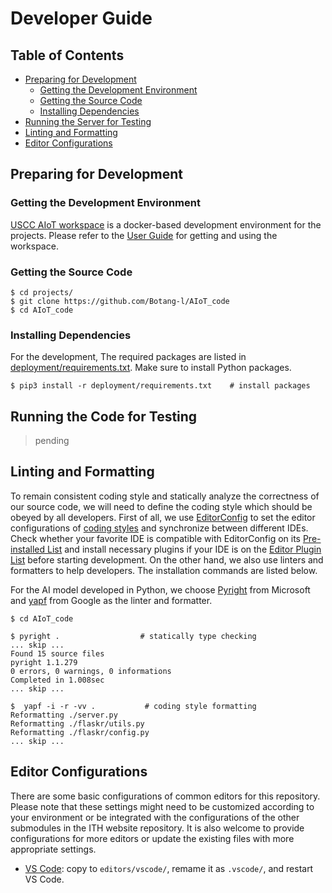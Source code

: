 # Developer Guide

## Table of Contents <!-- omit in toc -->
- [Preparing for Development](#preparing-for-development)
    - [Getting the Development Environment](#getting-the-development-environment)
    - [Getting the Source Code](#getting-the-source-code)
    - [Installing Dependencies](#installing-dependencies)
- [Running the Server for Testing](#running-the-server-for-testing)
- [Linting and Formatting](#linting-and-formatting)
- [Editor Configurations](#editor-configurations)

## Preparing for Development
### Getting the Development Environment
[USCC AIoT workspace](https://github.com/Botang-l/AIot.git) is a docker-based development environment for the projects. Please refer to the [User Guide](https://hackmd.io/_A4_9Lp9SDar0zZVLzISYQ?view) for getting and using the workspace.

### Getting the Source Code
```shell
$ cd projects/
$ git clone https://github.com/Botang-l/AIoT_code
$ cd AIoT_code
```

### Installing Dependencies

For the development, The required packages are listed in [deployment/requirements.txt](../deployment/requirements.txt). Make sure to install Python packages. 

```shell
$ pip3 install -r deployment/requirements.txt    # install packages
```

## Running the Code for Testing
> pending

## Linting and Formatting
To remain consistent coding style and statically analyze the correctness of our source code, we will need to define the coding style which should be obeyed by all developers. First of all, we use [EditorConfig](https://editorconfig.org/) to set the editor configurations of [coding styles](../.editorconfig) and synchronize between different IDEs. Check whether your favorite IDE is compatible with EditorConfig on its [Pre-installed List](https://editorconfig.org/#pre-installed) and install necessary plugins if your IDE is on the [Editor Plugin List](https://editorconfig.org/#download) before starting development. On the other hand, we also use linters and formatters to help developers. The installation commands are listed below.

For the AI model developed in Python, we choose [Pyright](https://github.com/microsoft/pyright) from Microsoft and [yapf](https://github.com/google/yapf) from Google as the linter and formatter.

```shell
$ cd AIoT_code

$ pyright .                  # statically type checking
... skip ...
Found 15 source files
pyright 1.1.279
0 errors, 0 warnings, 0 informations
Completed in 1.008sec
... skip ...

$  yapf -i -r -vv .           # coding style formatting
Reformatting ./server.py
Reformatting ./flaskr/utils.py
Reformatting ./flaskr/config.py
... skip ...
```

## Editor Configurations
There are some basic configurations of common editors for this repository. Please note that these settings might need to be customized according to your environment or be integrated with the configurations of the other submodules in the ITH website repository. It is also welcome to provide configurations for more editors or update the existing files with more appropriate settings.

- [VS Code](editors/vscode/): copy to `editors/vscode/`, remame it as `.vscode/`, and restart VS Code.